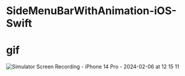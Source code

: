 # SideMenuBarWithAnimation-iOS-Swift























# gif
![Simulator Screen Recording - iPhone 14 Pro - 2024-02-06 at 12 15 11](https://github.com/IPH-Technologies-Pvt-Ltd/SideMenuBarWithAnimation-iOS-Swift/assets/124868129/c4a66fa2-0069-4597-bea8-e1dd04aa3dcd)
